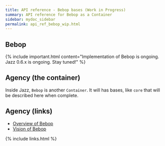 ```yaml
---
title: API reference - Bebop bases (Work in Progress)
summary: API reference for Bebop as a Container
sidebar: mydoc_sidebar
permalink: api_ref_bebop_wip.html
---
```


## Bebop

{% include important.html content="Implementation of Bebop is ongoing. Jazz 0.6.x is ongoing. Stay tuned!" %}


## Agency (the container)

Inside Jazz, `Bebop` is another `Container`. It will has bases, like `core` that will be described here when complete.


## Agency (links)

* [Overview of Bebop](bop_elements.html)
* [Vision of Bebop](vision_code_bebop.html)

{% include links.html %}
